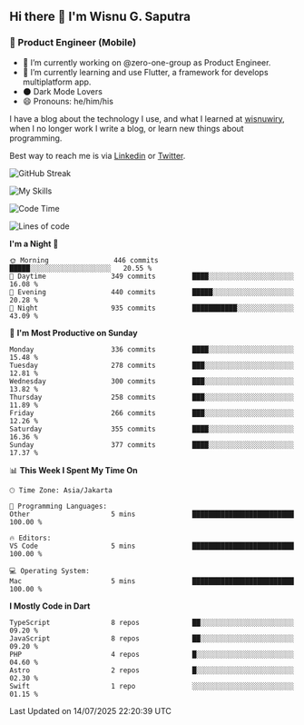 ## Hi there 👋 I'm Wisnu G. Saputra

### :mobile_phone_off: Product Engineer (Mobile)

- 🔭 I’m currently working on @zero-one-group as Product Engineer.
- 🌱 I’m currently learning and use Flutter, a framework for develops multiplatform app.
- 🌑 Dark Mode Lovers
- 😄 Pronouns: he/him/his

I have a blog about the technology I use, and what I learned at [wisnuwiry](https://wisnuwiry.space/), when I no longer work I write a blog, or learn new things about programming.

Best way to reach me is via [Linkedin](https://www.linkedin.com/in/wisnu-saputra/) or [Twitter](https://twitter.com/wisnuwiry).

![GitHub Streak](https://streak-stats.demolab.com?user=wisnuwiry&theme=dark&hide_border=true)

![My Skills](https://skillicons.dev/icons?i=dart,flutter,kotlin,swift,go,js,css,neovim,git,linux&perline=5)

<!--START_SECTION:waka-->
![Code Time](http://img.shields.io/badge/Code%20Time-1%2C974%20hrs%2057%20mins-blue)

![Lines of code](https://img.shields.io/badge/From%20Hello%20World%20I%27ve%20Written-2.6%20million%20lines%20of%20code-blue)

**I'm a Night 🦉** 

```text
🌞 Morning                446 commits         █████░░░░░░░░░░░░░░░░░░░░   20.55 % 
🌆 Daytime                349 commits         ████░░░░░░░░░░░░░░░░░░░░░   16.08 % 
🌃 Evening                440 commits         █████░░░░░░░░░░░░░░░░░░░░   20.28 % 
🌙 Night                  935 commits         ███████████░░░░░░░░░░░░░░   43.09 % 
```
📅 **I'm Most Productive on Sunday** 

```text
Monday                   336 commits         ████░░░░░░░░░░░░░░░░░░░░░   15.48 % 
Tuesday                  278 commits         ███░░░░░░░░░░░░░░░░░░░░░░   12.81 % 
Wednesday                300 commits         ███░░░░░░░░░░░░░░░░░░░░░░   13.82 % 
Thursday                 258 commits         ███░░░░░░░░░░░░░░░░░░░░░░   11.89 % 
Friday                   266 commits         ███░░░░░░░░░░░░░░░░░░░░░░   12.26 % 
Saturday                 355 commits         ████░░░░░░░░░░░░░░░░░░░░░   16.36 % 
Sunday                   377 commits         ████░░░░░░░░░░░░░░░░░░░░░   17.37 % 
```


📊 **This Week I Spent My Time On** 

```text
🕑︎ Time Zone: Asia/Jakarta

💬 Programming Languages: 
Other                    5 mins              █████████████████████████   100.00 % 

🔥 Editors: 
VS Code                  5 mins              █████████████████████████   100.00 % 

💻 Operating System: 
Mac                      5 mins              █████████████████████████   100.00 % 
```

**I Mostly Code in Dart** 

```text
TypeScript               8 repos             ██░░░░░░░░░░░░░░░░░░░░░░░   09.20 % 
JavaScript               8 repos             ██░░░░░░░░░░░░░░░░░░░░░░░   09.20 % 
PHP                      4 repos             █░░░░░░░░░░░░░░░░░░░░░░░░   04.60 % 
Astro                    2 repos             █░░░░░░░░░░░░░░░░░░░░░░░░   02.30 % 
Swift                    1 repo              ░░░░░░░░░░░░░░░░░░░░░░░░░   01.15 % 
```




 Last Updated on 14/07/2025 22:20:39 UTC
<!--END_SECTION:waka-->
